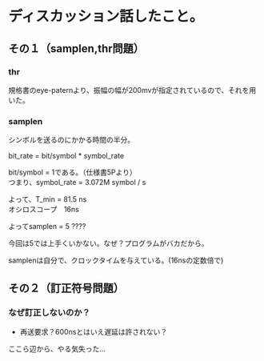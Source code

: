 # ディスカッション話したこと。

## その１（samplen,thr問題）

### thr

規格書のeye-paternより、振幅の幅が200mvが指定されているので、それを用いた。

### samplen

シンボルを送るのにかかる時間の半分。
<!-- シンボルを送るのは、単位円場に設置した、４つの状態 -->

bit_rate = bit/symbol * symbol_rate

bit/symbol = 1である。（仕様書5Pより）  
つまり、symbol_rate = 3.072M symbol / s

よって、T_min = 81.5 ns  
オシロスコープ　16ns

よってsamplen = 5 ????

今回は5では上手くいかない。なぜ？プログラムがバカだから。

samplenは自分で、クロックタイムを与えている。(16nsの定数倍で)


## その２（訂正符号問題）

### なぜ訂正しないのか？

- 再送要求？600nsとはいえ遅延は許されない？

ここら辺から、やる気失った…
